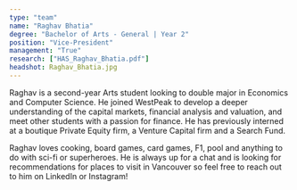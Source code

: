 ```yaml
---
type: "team"
name: "Raghav Bhatia"
degree: "Bachelor of Arts - General | Year 2"
position: "Vice-President"
management: "True"
research: ["HAS_Raghav_Bhatia.pdf"]
headshot: Raghav_Bhatia.jpg
---
```


Raghav is a second-year Arts student looking to double major in Economics and Computer Science. He joined WestPeak to develop a deeper understanding of the capital markets, financial analysis and valuation, and meet other students with a passion for finance. He has previously interned at a boutique Private Equity firm, a Venture Capital firm and a Search Fund. 

Raghav loves cooking, board games, card games, F1, pool and anything to do with sci-fi or superheroes. He is always up for a chat and is looking for recommendations for places to visit in Vancouver so feel free to reach out to him on LinkedIn or Instagram!
